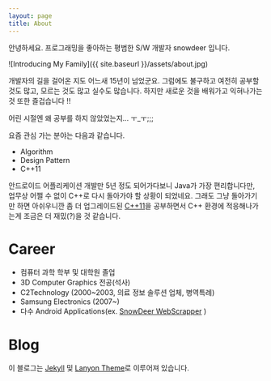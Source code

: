 ```yaml
---
layout: page
title: About
---
```


<p class="message">
  안녕하세요. 프로그래밍을 좋아하는 평범한 S/W 개발자 snowdeer 입니다.
</p>

![Introducing My Family]({{ site.baseurl }}/assets/about.jpg)

개발자의 길을 걸어온 지도 어느새 15년이 넘었군요. 그럼에도 불구하고 여전히 공부할 것도 많고, 
모르는 것도 많고 실수도 많습니다. 하지만 새로운 것을 배워가고 익혀나가는 것 또한 즐겁습니다 !!

어린 시절엔 왜 공부를 하지 않았었는지... ㅜ_ㅜ;;;

요즘 관심 가는 분야는 다음과 같습니다.

* Algorithm
* Design Pattern
* C++11

안드로이드 어플리케이션 개발만 5년 정도 되어가다보니 Java가 가장 편리합니다만, 
업무상 어쩔 수 없이 C++로 다시 돌아가야 할 상황이 되었네요. 그래도 그냥 돌아가기만 하면 아쉬우니깐
좀 더 업그레이드된 [C++11](https://ko.wikipedia.org/wiki/C%2B%2B11)을 공부하면서 C++ 환경에 적응해나가는게 조금은 더 재밌(?)을 것 같습니다. 


# Career

* 컴퓨터 과학 학부 및 대학원 졸업
* 3D Computer Graphics 전공(석사)
* C2Technology (2000~2003, 의료 정보 솔루션 업체, 병역특례)
* Samsung Electronics (2007~)
* 다수 Android Applications(ex. [SnowDeer WebScrapper](https://www.google.co.kr/?gfe_rd=cr&ei=Cv7fVoXSKunC8geIi4DADQ&gws_rd=ssl#q=snow+web+scrapper) )

<!--
# 그외

* 울산 신정 초등학교
* 울산 학성 중학교
* 경남 과학 고등학교 11th
* 연세대학교 컴퓨터 학부 & 대학원
* 등산 동아리 ECHO 29th
* Mensa Korea 
-->

# Blog
이 블로그는 [Jekyll](https://github.com/jekyll/jekyll) 및 [Lanyon Theme](https://github.com/poole/lanyon)로 이루어져 있습니다.
